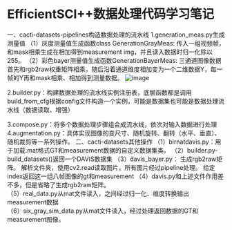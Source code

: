 # EfficientSCI++数据处理代码学习笔记
一、cacti-datasets-pipelines构造数据处理的流水线
1.generation_meas.py生成测量值
（1）灰度测量值生成函数class GenerationGrayMeas:
传入一组视频帧，和mask相乘生成在相加得到measurement img，并且读入数据时归一化除以255。
（2）彩色bayer测量值生成函数GenerationBayerMeas:
三通道图像数据首先和rgb2raw权重矩阵相乘，随后沿着通道维度相加变为一个二维数据Y，每一帧的Y再和mask相乘、相加得到测量数据。
 ![image](https://github.com/user-attachments/assets/c1dd3c01-54bd-42b3-bd6d-7b9a72dd6e36)
 
2.builder.py：构建数据处理的流水线实例注册表，底层函数都是调用build_from_cfg根据config文件构造一个实例，可能是数据集也可能是数据处理流水线（数据读取、增强）
 
3.compose.py：将多个数据处理步骤组合成流水线，依次对输入数据进行处理
4.augmentation.py：具体实现图像的变尺寸、随机旋转、翻转（水平、垂直）、随机裁剪等一系列操作。
二、cacti-datasets其他操作
（1）birnatdavis.py：用于加载.mat格式GT和measurement数据的自定义数据集类。
（2）builder.py-build_datasets()返回一个DAVIS数据集
（3）davis_bayer.py：
生成rgb2raw矩阵。
解析文件夹，使用cv2.read读取图片，所有图片经过pipeline处理。
给定index返回这一组八帧图像的gt和measurement
（4）davis.py和上述文件作用差不多，但是省略了生成rgb2raw矩阵。  
（5）real_data.py从mat文件读入，之间经过归一化、维度转换输出measurement数据  
（6）six_gray_sim_data.py从mat文件读入，经过处理返回数据的GT和measurement图像。 


